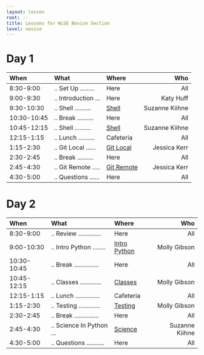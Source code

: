```yaml
---
layout: lesson
root: --
title: Lessons for WiSE Novice Section
level: novice
---
```


<div class="toc" markdown="1">


# Day 1 
 
| **When**               | **What**         | **Where**          | **Who** | 
|:-----------------------|:------------------------|:--------------------------|---------------:|
| 8:30-9:00      | .. Set Up ......... | Here               | All             |
| 9:00-9:30      | .. Introduction ... | Here               | Katy Huff       |
| 9:30-10:30     | .. Shell .......... | [Shell](shell/tutorial.html) | Suzanne Kiihne |
| 10:30-10:45    | .. Break .......... | Here               | All             |
| 10:45-12:15    | .. Shell .......... | [Shell](shell/tutorial.html) | Suzanne Kiihne |
| 12:15-1:15     | .. Lunch .......... | Cafeteria          | All |
| 1:15-2:30      | .. Git Local ...... | [Git Local](git/local.html) | Jessica Kerr |
| 2:30-2:45      | .. Break .......... | Here               | All |
| 2:45-4:30      | .. Git Remote ..... | [Git Remote](git/remote.html) | Jessica Kerr |
| 4:30-5:00      | .. Questions ...... | Here                | All | 


# Day 2 

 
| **When**               | **What**          | **Where**          | **Who** | 
|:-----------------------|:--------------------------|:-----------------------|----------------:|
| 8:30-9:00      | .. Review .............. |  Here     | All             |
| 9:00-10:30     | .. Intro Python ........ | [Intro Python](py-intro/tutorial.html)  | Molly Gibson |
| 10:30-10:45    | .. Break ............... | Here      | All             |
| 10:45-12:15    | .. Classes ............. | [Classes](py-classes/tutorial.html) | Molly Gibson |
| 12:15-1:15     | .. Lunch ............... | Cafeteria | All |
| 1:15-2:30      | .. Testing ............. | [Testing](py-testing/tutorial.html) | Molly Gibson |
| 2:30-2:45      | .. Break ............... | Here      | All |
| 2:45-4:30      | .. Science In Python ... | [Science](py-scipy/tutorial.html) | Suzanne Kiihne |
| 4:30-5:00      | .. Questions ........... | Here      | All |

</div>
